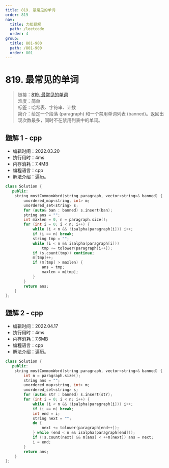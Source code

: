 ```yaml
---
title: 819. 最常见的单词
order: 819
nav:
  title: 力扣题解
  path: /leetcode
  order: 4
group:
  title: 801-900
  path: /801-900
  order: 801
---
```


# 819. 最常见的单词

> 链接：[819. 最常见的单词](https://leetcode-cn.com/problems/most-common-word/)  
> 难度：简单  
> 标签：哈希表、字符串、计数  
> 简介：给定一个段落 (paragraph) 和一个禁用单词列表 (banned)。返回出现次数最多，同时不在禁用列表中的单词。

## 题解 1 - cpp

- 编辑时间：2022.03.20
- 执行用时：4ms
- 内存消耗：7.4MB
- 编程语言：cpp
- 解法介绍：遍历。

```cpp
class Solution {
   public:
    string mostCommonWord(string paragraph, vector<string>& banned) {
        unordered_map<string, int> m;
        unordered_set<string> s;
        for (auto& ban : banned) s.insert(ban);
        string ans = "";
        int maxlen = 0, n = paragraph.size();
        for (int i = 0; i < n; i++) {
            while (i < n && !isalpha(paragraph[i])) i++;
            if (i == n) break;
            string tmp = "";
            while (i < n && isalpha(paragraph[i]))
                tmp += tolower(paragraph[i++]);
            if (s.count(tmp)) continue;
            m[tmp]++;
            if (m[tmp] > maxlen) {
                ans = tmp;
                maxlen = m[tmp];
            }
        }
        return ans;
    }
};
```

## 题解 2 - cpp

- 编辑时间：2022.04.17
- 执行用时：4ms
- 内存消耗：7.6MB
- 编程语言：cpp
- 解法介绍：遍历。

```cpp
class Solution {
   public:
    string mostCommonWord(string paragraph, vector<string>& banned) {
        int n = paragraph.size();
        string ans = "";
        unordered_map<string, int> m;
        unordered_set<string> s;
        for (auto& str : banned) s.insert(str);
        for (int i = 0; i < n; i++) {
            while (i < n && !isalpha(paragraph[i])) i++;
            if (i == n) break;
            int end = i;
            string next = "";
            do {
                next += tolower(paragraph[end++]);
            } while (end < n && isalpha(paragraph[end]));
            if (!s.count(next) && m[ans] < ++m[next]) ans = next;
            i = end;
        }
        return ans;
    }
};
```
